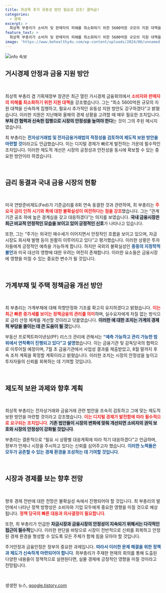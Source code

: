 ```yaml
---
title: 최상목 추가 유동성 방안 필요성 강조! 클릭必!
categories:
  - 경제
excerpt: >
  최상목 부총리가 소비자 및 판매자의 피해를 최소화하기 위한 5600억원 규모의 지원 대책을 신속히 집행할 계획이라고 밝혔다. 그는 또한 금융시장의 안정성과 가계부채 관리 강화 방안에 대해 언급하며, 불확실한 경제 상황 속에서도 경계심을 유지하겠다고 강조했다.
feature_text: >
  최상목 부총리가 소비자 및 판매자의 피해를 최소화하기 위한 5600억원 규모의 지원 대책을 신속히 집행할 계획이라고 밝혔다. 그는 또한 금융시장의 안정성과 가계부채 관리 강화 방안에 대해 언급하며, 불확실한 경제 상황 속에서도 경계심을 유지하겠다고 강조했다.
image: 'https://www.behealthy4u.com/wp-content/uploads/2024/06/unnamed-file.png'
---
```


<p><img src="https://www.behealthy4u.com/wp-content/uploads/2024/06/unnamed-file.png" alt="info 속보" /></p>

<h2>거시경제 안정과 금융 지원 방안</h2>

<p data-ke-size="size16">&nbsp;</p>

<p>최상목 부총리 겸 기획재정부 장관은 최근 열린 거시경제 금융회의에서 <b><span style="color: #ee2323;">소비자와 판매자의 피해를 최소화하기 위한 지원 대책</span></b>을 강조했습니다. 그는 “최소 5600억원 규모의 지원 대책을 신속하게 집행하고, 필요시 추가적인 유동성 지원 방안도 강구하겠다”고 밝혔습니다. 이러한 지원은 지난해와 올해의 경제 상황을 고려할 때 매우 필요한 조치입니다. <b><span style="background-color: #21538527;">부처 간 협력과 신속한 집행으로 시장의 안정성을 높여야 한다</span></b>는 것이 그의 주된 메시지였습니다.</p>

<p>최 부총리는 <b><span style="color: #1a5490;">전자상거래법 및 전자금융거래법의 적정성을 검토하여 제도적 보완 방안을 마련할 것</span></b>이라고도 언급했습니다. 이는 디지털 경제가 빠르게 발전하는 가운데 필수적인 조치입니다. 이러한 제도적 개선은 시장의 공정성과 안전성을 동시에 확보할 수 있는 중요한 방안이라 하겠습니다.</p>

<p data-ke-size="size16">&nbsp;</p>

<h2>금리 동결과 국내 금융 시장의 현황</h2>

<p data-ke-size="size16">&nbsp;</p>

<p>미국 연방준비제도(Fed)가 기준금리를 8회 연속 동결한 것과 관련하여, 최 부총리는 <b><span style="color: #ee2323;">주요국 금리 인하 시기와 폭에 대한 불확실성이 여전하다는 점을 강조</span></b>했습니다. 그는 “관계기관 공조 하에 높은 경계심을 갖고 대응하겠다”는 의지를 보였습니다. <b><span style="background-color: #21538527;">국내 금융시장은 최근 비교적 안정적인 모습을 보이고 있어 긍정적인 신호</span></b>가 나타나고 있습니다.</p>

<p>또한, 그는 “주가는 외국인 매수세가 이어지면서 안정적인 흐름을 보이고 있으며, 자금 시장도 회사채 발행 등이 원활히 이루어지고 있다”고 평가했습니다. 이러한 상황은 투자자들에게 긍정적인 예측을 가능하게 합니다. 하지만 국외의 불확실성인 <b><span style="color: #1a5490;">중동의 지정학적 불안</span></b>과 미국 대선의 영향에 대한 우려는 여전히 존재합니다. 이러한 요소들은 금융시장에 영향을 미칠 수 있는 중요한 변수가 될 것입니다.</p>

<p data-ke-size="size16">&nbsp;</p>

<h2>가계부채 및 주택 정책금융 개선 방안</h2>

<p data-ke-size="size16">&nbsp;</p>

<p>최 부총리는 가계부채에 대해 하향안정화 기조를 확고히 유지하겠다고 밝혔습니다. <b><span style="color: #ee2323;">이는 최근 빠른 증가세를 보이는 정책금융의 관리를 의미</span></b>하며, 실수요자에게 차질 없는 방식으로 금리 산정 체계를 개선할 것이라고 덧붙였습니다. <b><span style="background-color: #21538527;">이러한 에 대한 조치는 가계의 경제적 부담을 줄이는 데 큰 도움이 될 것</span></b>입니다.</p>

<p>부동산 프로젝트파이낸싱(PF) 리스크 관리에 관해서는 <b><span style="color: #1a5490;">“예측 가능하고 관리 가능한 범위에서 연착륙이 진행되고 있다”고 설명</span></b>했습니다. 이는 금융기관 및 감독당국의 협력으로 이루어질 예정이며, 7월 초 금융기관에서 사업성 결과를 제출받았고, 8월 말까지 후속 조처 계획을 확정할 계획이라고 밝혔습니다. 이러한 조치는 시장의 안정성을 높이고 투자자들의 신뢰를 회복하는 데 기여할 것입니다.</p>

<p data-ke-size="size16">&nbsp;</p>

<h2>제도적 보완 과제와 향후 계획</h2>

<p data-ke-size="size16">&nbsp;</p>

<p>최상목 부총리는 전자상거래와 금융거래 관련 법안을 조속히 검토하고 그에 맞는 제도적 보완 방안을 마련할 것이라고 강조했습니다. <b><span style="color: #ee2323;">이는 디지털 경제가 발전함에 따라 필수적으로 요구되는 조치입니다</span></b>. <b><span style="background-color: #21538527;">기존 법안들이 시장의 변화에 맞춰 개선되면 소비자의 권익 보호와 시장의 안정성이 강화될 것입니다</span></b>.</p>

<p>부총리는 결론적으로 “필요 시 상황별 대응계획에 따라 적기 대응하겠다”고 언급하며, 정부가 언제나 시장을 주시하고 있다는 신뢰를 심어주고자 했습니다. <b><span style="color: #1a5490;">이러한 노력들은 모두가 공존할 수 있는 경제 환경을 조성하는 데 기여할 것입니다</span></b>.</p>

<p data-ke-size="size16">&nbsp;</p>

<h2>시장과 경제를 보는 향후 전망</h2>

<p data-ke-size="size16">&nbsp;</p>

<p>향후 경제 전반에 대한 전망은 불확실성 속에서 진행되어야 할 것입니다. 최 부총리의 발언에서 나타난 정책 방향성은 소비자와 기업 모두에게 중요한 영향을 미칠 것으로 예상됩니다. <b><span style="color: #ee2323;">정책 당국의 <b>빠른 대응과 의사결정</b>이 필요합니다</span></b>.</p>

<p>또한, 최 부총리가 언급한 <b><span style="background-color: #21538527;">자금시장과 금융시장의 안정성이 지속되기 위해서는 다각적인 접근이 필수적</span></b>입니다. 이러한 판단을 바탕으로 시장이 전반적으로 신뢰를 회복하고 안정된 경제 환경을 형성할 수 있도록 모든 주체가 함께 힘을 모아야 할 것입니다.</p>

<p>주거안정과 금융안정은 정부의 중요한 과제입니다. <b><span style="color: #1a5490;">따라서 이러한 문제 해결을 위한 정책과 제도가 신속하게 마련되어야 합니다</span></b>. 최부총리가 주재한 현재의 회의를 통해 도출된 다양한 내용들이 정책적으로 실현된다면, 실물 경제에 긍정적인 영향을 미칠 것이라고 전망됩니다.</p>

<p data-ke-size="size16">&nbsp;</p>
생생한 뉴스, <a href="https://qoogle.tistory.com" rel="dofollow">qoogle.tistory.com</a>


